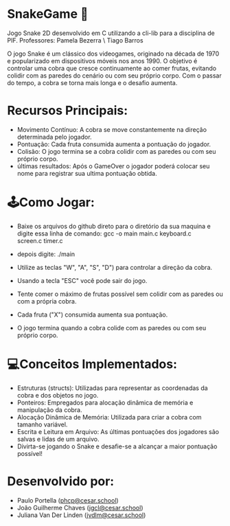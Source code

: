 # SnakeGame 🐍
Jogo Snake 2D desenvolvido em C utilizando a cli-lib para a disciplina de PIF.
Professores: Pamela Bezerra \\ Tiago Barros

O jogo Snake é um clássico dos videogames, originado na década de 1970 e popularizado em dispositivos móveis nos anos 1990. O objetivo é controlar uma cobra que cresce continuamente ao comer frutas, evitando colidir com as paredes do cenário ou com seu próprio corpo. Com o passar do tempo, a cobra se torna mais longa e o desafio aumenta.

# Recursos Principais:
- Movimento Contínuo: A cobra se move constantemente na direção determinada pelo jogador.
- Pontuação: Cada fruta consumida aumenta a pontuação do jogador.
- Colisão: O jogo termina se a cobra colidir com as paredes ou com seu próprio corpo.
- últimas resultados: Após o GameOver o jogador poderá colocar seu nome para registrar sua ultima pontuação obtida.

# 🕹️Como Jogar:
- Baixe os arquivos do github direto para o diretório da sua maquina e digite essa linha de comando:
  gcc -o main main.c keyboard.c screen.c timer.c
  
- depois digite:
  ./main
  
- Utilize as teclas "W", "A", "S", "D") para controlar a direção da cobra.
- Usando a tecla "ESC" você pode sair do jogo. 
- Tente comer o máximo de frutas possível sem colidir com as paredes ou com a própria cobra.
- Cada fruta ("X") consumida aumenta sua pontuação.
- O jogo termina quando a cobra colide com as paredes ou com seu próprio corpo.

# 💻Conceitos Implementados:
- Estruturas (structs): Utilizadas para representar as coordenadas da cobra e dos objetos no jogo.
- Ponteiros: Empregados para alocação dinâmica de memória e manipulação da cobra.
- Alocação Dinâmica de Memória: Utilizada para criar a cobra com tamanho variável.
- Escrita e Leitura em Arquivo: As últimas pontuações dos jogadores são salvas e lidas de um arquivo.
- Divirta-se jogando o Snake e desafie-se a alcançar a maior pontuação possível!

# Desenvolvido por:
- Paulo Portella (phcp@cesar.school)
- João Guilherme Chaves (jgcl@cesar.school)
- Juliana Van Der Linden (jvdlm@cesar.school)
